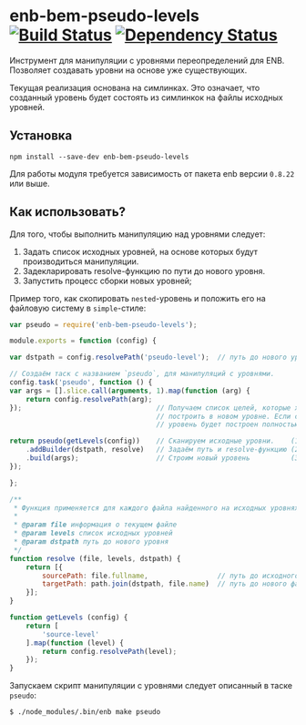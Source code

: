 enb-bem-pseudo-levels [![Build Status](https://travis-ci.org/enb-bem/enb-bem-pseudo-levels.svg?branch=master)](https://travis-ci.org/enb-bem/enb-bem-pseudo-levels) [![Dependency Status](https://david-dm.org/enb-bem/enb-bem-pseudo-levels.svg)](https://david-dm.org/enb-bem/enb-bem-pseudo-levels)
=====================

Инструмент для манипуляции с уровнями переопределений для ENB. Позволяет создавать уровни на основе уже существующих.

Текущая реализация основана на симлинках. Это означает, что созданный уровень будет состоять из симлинкок на файлы исходных уровней.

Установка
----------

```
npm install --save-dev enb-bem-pseudo-levels
```

Для работы модуля требуется зависимость от пакета enb версии `0.8.22` или выше.

Как использовать?
-----------------

Для того, чтобы выполнить манипуляцию над уровнями следует:

1. Задать список исходных уровней, на основе которых будут производиться манипуляции.
2. Задекларировать resolve-функцию по пути до нового уровня.
3. Запустить процесс сборки новых уровней;

Пример того, как скопировать `nested`-уровень и положить его на файловую систему в `simple`-стиле:

```js
var pseudo = require('enb-bem-pseudo-levels');

module.exports = function (config) {

var dstpath = config.resolvePath('pseudo-level');  // путь до нового уровня

// Создаём таск с названием `pseudo`, для манипуляций с уровнями.
config.task('pseudo', function () {
var args = [].slice.call(arguments, 1).map(function (arg) {
    return config.resolvePath(arg);
});                                 // Получаем список целей, которые хотим
                                    // построить в новом уровне. Если список пуст
                                    // уровень будет построен полностью.

return pseudo(getLevels(config))    // Сканируем исходные уровни.    (1)
    .addBuilder(dstpath, resolve)   // Задаём путь и resolve-функцию (2)
    .build(args);                   // Строим новый уровень          (3)
});

};

/**
 * Функция применяется для каждого файла найденного на исходных уровнях `levels`
 *
 * @param file информация о текущем файле
 * @param levels список исходных уровней
 * @param dstpath путь до нового уровня
 */
function resolve (file, levels, dstpath) {
    return [{
        sourcePath: file.fullname,                 // путь до исходного файла
        targetPath: path.join(dstpath, file.name)  // путь до нового файла
    }];
}

function getLevels (config) {
    return [
        'source-level'
    ].map(function (level) {
        return config.resolvePath(level);
    });
}
```

Запускаем скрипт манипуляции с уровнями следует описанный в таске `pseudo`:

```bash
$ ./node_modules/.bin/enb make pseudo
```
